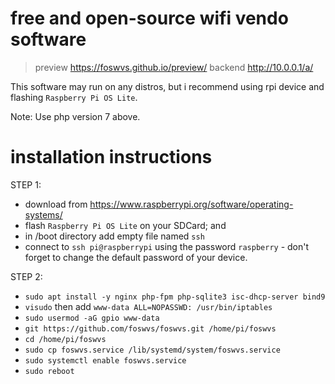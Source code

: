 # free and open-source wifi vendo software

> preview https://foswvs.github.io/preview/
> backend http://10.0.0.1/a/

 This software may run on any distros, but i recommend using rpi device and flashing `Raspberry Pi OS Lite`.

 Note: Use php version 7 above.

# installation instructions
STEP 1:
 - download from https://www.raspberrypi.org/software/operating-systems/
 - flash `Raspberry Pi OS Lite` on your SDCard; and
 - in /boot directory add empty file named `ssh`
 - connect to `ssh pi@raspberrypi` using the password `raspberry` - don't forget to change the default password of your device.
 
STEP 2:
 - `sudo apt install -y nginx php-fpm php-sqlite3 isc-dhcp-server bind9`
 - `visudo` then add `www-data ALL=NOPASSWD: /usr/bin/iptables`
 - `sudo usermod -aG gpio www-data`
 - `git https://github.com/foswvs/foswvs.git /home/pi/foswvs`
 - `cd /home/pi/foswvs`
 - `sudo cp foswvs.service /lib/systemd/system/foswvs.service`
 - `sudo systemctl enable foswvs.service`
 - `sudo reboot`

